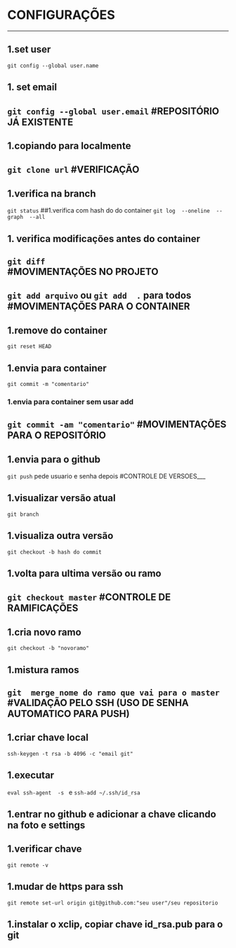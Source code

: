 # CONFIGURAÇÕES
---
## 1.set user	
`git config --global user.name`
## 1. set email
`git config --global user.email`
#REPOSITÓRIO JÁ EXISTENTE
---
## 1.copiando  para localmente
`git clone url`
#VERIFICAÇÃO
---
## 1.verifica na branch
`git status`
##1.verifica com hash do do container
`git log  --oneline  --graph  --all`	
## 1. verifica modificações antes do container
`git diff`	
#MOVIMENTAÇÕES  NO PROJETO
---
`git add arquivo`  ou  `git add  .`  para todos
#MOVIMENTAÇÕES PARA O CONTAINER
---
## 1.remove do container
`git reset HEAD`
## 1.envia para container
`git commit -m "comentario"`
### 1.envia para container sem usar add 
`git commit -am "comentario"`
#MOVIMENTAÇÕES PARA O REPOSITÓRIO
---
## 1.envia para o github
`git push` pede usuario e senha depois
#CONTROLE DE VERSOES___
## 1.visualizar versão atual 
`git branch`
## 1.visualiza outra versão
`git checkout -b hash do commit`
## 1.volta para ultima versão  ou ramo
`git checkout master`
#CONTROLE DE RAMIFICAÇÕES
---
## 1.cria novo ramo
`git checkout -b "novoramo"`
## 1.mistura ramos
`git  merge nome do ramo que vai para o master`
#VALIDAÇÃO PELO SSH (USO DE SENHA AUTOMATICO PARA PUSH)
---
## 1.criar chave local
`ssh-keygen -t rsa -b 4096 -c "email git"`
## 1.executar
`eval ssh-agent  -s ` e `ssh-add ~/.ssh/id_rsa`
## 1.entrar no github e adicionar a chave clicando na foto e settings
## 1.verificar chave 
`git remote -v`
## 1.mudar de https para ssh
`git remote set-url origin git@github.com:"seu user"/seu repositorio`
## 1.instalar o xclip, copiar chave id_rsa.pub para o git

